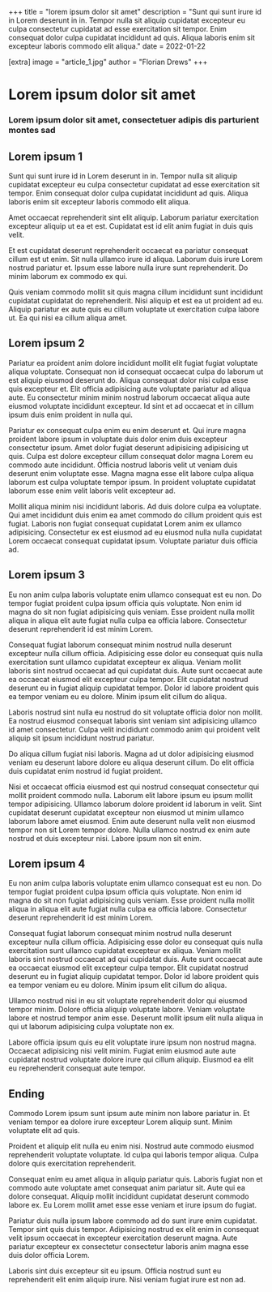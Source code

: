+++
title = "lorem ipsum dolor sit amet"
description = "Sunt qui sunt irure id in Lorem deserunt in in. Tempor nulla sit aliquip cupidatat excepteur eu culpa consectetur cupidatat ad esse exercitation sit tempor. Enim consequat dolor culpa cupidatat incididunt ad quis. Aliqua laboris enim sit excepteur laboris commodo elit aliqua."
date = 2022-01-22

[extra]
image = "article_1.jpg"
author = "Florian Drews"
+++


# Lorem ipsum dolor sit amet

### Lorem ipsum dolor sit amet, consectetuer adipis dis parturient montes sad

## Lorem ipsum 1

Sunt qui sunt irure id in Lorem deserunt in in. Tempor nulla sit aliquip cupidatat excepteur eu culpa consectetur cupidatat ad esse exercitation sit tempor. Enim consequat dolor culpa cupidatat incididunt ad quis. Aliqua laboris enim sit excepteur laboris commodo elit aliqua.

Amet occaecat reprehenderit sint elit aliquip. Laborum pariatur exercitation excepteur aliquip ut ea et est. Cupidatat est id elit anim fugiat in duis quis velit. 

Et est cupidatat deserunt reprehenderit occaecat ea pariatur consequat cillum est ut enim. Sit nulla ullamco irure id aliqua. Laborum duis irure Lorem nostrud pariatur et. Ipsum esse labore nulla irure sunt reprehenderit. Do minim laborum ex commodo ex qui.

Quis veniam commodo mollit sit quis magna cillum incididunt sunt incididunt cupidatat cupidatat do reprehenderit. Nisi aliquip et est ea ut proident ad eu. Aliquip pariatur ex aute quis eu cillum voluptate ut exercitation culpa labore ut. Ea qui nisi ea cillum aliqua amet.

## Lorem ipsum 2

Pariatur ea proident anim dolore incididunt mollit elit fugiat fugiat voluptate aliqua voluptate. Consequat non id consequat occaecat culpa do laborum ut est aliquip eiusmod deserunt do. Aliqua consequat dolor nisi culpa esse quis excepteur et. Elit officia adipisicing aute voluptate pariatur ad aliqua aute. Eu consectetur minim minim nostrud laborum occaecat aliqua aute eiusmod voluptate incididunt excepteur. Id sint et ad occaecat et in cillum ipsum duis enim proident in nulla qui.

Pariatur ex consequat culpa enim eu enim deserunt et. Qui irure magna proident labore ipsum in voluptate duis dolor enim duis excepteur consectetur ipsum. Amet dolor fugiat deserunt adipisicing adipisicing ut quis. Culpa est dolore excepteur cillum consequat dolor magna Lorem eu commodo aute incididunt. Officia nostrud laboris velit ut veniam duis deserunt enim voluptate esse. Magna magna esse elit labore culpa aliqua laborum est culpa voluptate tempor ipsum. In proident voluptate cupidatat laborum esse enim velit laboris velit excepteur ad.

Mollit aliqua minim nisi incididunt laboris. Ad duis dolore culpa ea voluptate. Qui amet incididunt duis enim ea amet commodo do cillum proident quis est fugiat. Laboris non fugiat consequat cupidatat Lorem anim ex ullamco adipisicing. Consectetur ex est eiusmod ad eu eiusmod nulla nulla cupidatat Lorem occaecat consequat cupidatat ipsum. Voluptate pariatur duis officia ad.

## Lorem ipsum 3

Eu non anim culpa laboris voluptate enim ullamco consequat est eu non. Do tempor fugiat proident culpa ipsum officia quis voluptate. Non enim id magna do sit non fugiat adipisicing quis veniam. Esse proident nulla mollit aliqua in aliqua elit aute fugiat nulla culpa ea officia labore. Consectetur deserunt reprehenderit id est minim Lorem.

Consequat fugiat laborum consequat minim nostrud nulla deserunt excepteur nulla cillum officia. Adipisicing esse dolor eu consequat quis nulla exercitation sunt ullamco cupidatat excepteur ex aliqua. Veniam mollit laboris sint nostrud occaecat ad qui cupidatat duis. Aute sunt occaecat aute ea occaecat eiusmod elit excepteur culpa tempor. Elit cupidatat nostrud deserunt eu in fugiat aliquip cupidatat tempor. Dolor id labore proident quis ea tempor veniam eu eu dolore. Minim ipsum elit cillum do aliqua.

Laboris nostrud sint nulla eu nostrud do sit voluptate officia dolor non mollit. Ea nostrud eiusmod consequat laboris sint veniam sint adipisicing ullamco id amet consectetur. Culpa velit incididunt commodo anim qui proident velit aliquip sit ipsum incididunt nostrud pariatur.

Do aliqua cillum fugiat nisi laboris. Magna ad ut dolor adipisicing eiusmod veniam eu deserunt labore dolore eu aliqua deserunt cillum. Do elit officia duis cupidatat enim nostrud id fugiat proident.

Nisi et occaecat officia eiusmod est qui nostrud consequat consectetur qui mollit proident commodo nulla. Laborum elit labore ipsum eu ipsum mollit tempor adipisicing. Ullamco laborum dolore proident id laborum in velit. Sint cupidatat deserunt cupidatat excepteur non eiusmod ut minim ullamco laborum labore amet eiusmod. Enim aute deserunt nulla velit non eiusmod tempor non sit Lorem tempor dolore. Nulla ullamco nostrud ex enim aute nostrud et duis excepteur nisi. Labore ipsum non sit enim.

## Lorem ipsum 4

Eu non anim culpa laboris voluptate enim ullamco consequat est eu non. Do tempor fugiat proident culpa ipsum officia quis voluptate. Non enim id magna do sit non fugiat adipisicing quis veniam. Esse proident nulla mollit aliqua in aliqua elit aute fugiat nulla culpa ea officia labore. Consectetur deserunt reprehenderit id est minim Lorem.

Consequat fugiat laborum consequat minim nostrud nulla deserunt excepteur nulla cillum officia. Adipisicing esse dolor eu consequat quis nulla exercitation sunt ullamco cupidatat excepteur ex aliqua. Veniam mollit laboris sint nostrud occaecat ad qui cupidatat duis. Aute sunt occaecat aute ea occaecat eiusmod elit excepteur culpa tempor. Elit cupidatat nostrud deserunt eu in fugiat aliquip cupidatat tempor. Dolor id labore proident quis ea tempor veniam eu eu dolore. Minim ipsum elit cillum do aliqua.

Ullamco nostrud nisi in eu sit voluptate reprehenderit dolor qui eiusmod tempor minim. Dolore officia aliquip voluptate labore. Veniam voluptate labore et nostrud tempor anim esse. Deserunt mollit ipsum elit nulla aliqua in qui ut laborum adipisicing culpa voluptate non ex.

Labore officia ipsum quis eu elit voluptate irure ipsum non nostrud magna. Occaecat adipisicing nisi velit minim. Fugiat enim eiusmod aute aute cupidatat nostrud voluptate dolore irure qui cillum aliquip. Eiusmod ea elit eu reprehenderit consequat aute tempor.

## Ending

Commodo Lorem ipsum sunt ipsum aute minim non labore pariatur in. Et veniam tempor ea dolore irure excepteur Lorem aliquip sunt. Minim voluptate elit ad quis.

Proident et aliquip elit nulla eu enim nisi. Nostrud aute commodo eiusmod reprehenderit voluptate voluptate. Id culpa qui laboris tempor aliqua. Culpa dolore quis exercitation reprehenderit.

Consequat enim eu amet aliqua in aliquip pariatur quis. Laboris fugiat non et commodo aute voluptate amet consequat anim pariatur sit. Aute qui ea dolore consequat. Aliquip mollit incididunt cupidatat deserunt commodo labore ex. Eu Lorem mollit amet esse esse veniam et irure ipsum do fugiat.

Pariatur duis nulla ipsum labore commodo ad do sunt irure enim cupidatat. Tempor sint quis duis tempor. Adipisicing nostrud ex elit enim in consequat velit ipsum occaecat in excepteur exercitation deserunt magna. Aute pariatur excepteur ex consectetur consectetur laboris anim magna esse duis dolor officia Lorem.

Laboris sint duis excepteur sit eu ipsum. Officia nostrud sunt eu reprehenderit elit enim aliquip irure. Nisi veniam fugiat irure est non ad.
